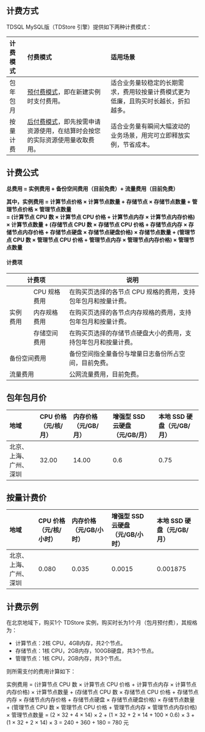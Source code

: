 
## 计费方式
TDSQL MySQL版（TDStore 引擎）提供如下两种计费模式：

| 计费模式 | 付费模式                                                     | 适用场景                                                     |
| :------- | :----------------------------------------------------------- | :----------------------------------------------------------- |
| 包年包月 | [预付费模式](https://cloud.tencent.com/document/product/555/9618)，即在新建实例时支付费用。 | 适合业务量较稳定的长期需求，费用较按量计费模式更为低廉，且购买时长越长，折扣越多。 |
| 按量计费 | [后付费模式](https://cloud.tencent.com/document/product/555/9617)，即先按需申请资源使用，在结算时会按您的实际资源使用量收取费用。 | 适合业务量有瞬间大幅波动的业务场景，用完可立即释放实例，节省成本。 |

## 计费公式

**总费用 = 实例费用 + 备份空间费用（目前免费）+ 流量费用（目前免费）**

**其中，实例费用 = 计算节点价格 × 计算节点数量 + 存储节点 × 存储节点数量 + 管理节点价格 × 管理节点数量**  
**= (计算节点 CPU 数 × 计算节点 CPU 价格 + 计算节点内存 × 计算节点内存价格) × 计算节点数量 + (存储节点 CPU 数 × 存储节点 CPU 价格 + 存储节点内存 × 存储节点内存价格 + 存储节点硬盘 × 存储节点硬盘价格) × 存储节点数量 + (管理节点 CPU 数 × 管理节点 CPU 价格 + 管理节点内存 × 管理节点内存价格) × 管理节点数量**

#### 计费项
<table>
<thead><tr><th colspan=2>计费项</th><th >说明</th></tr></thead>
<tbody><tr>
<td  rowspan=3>实例费用</td>
<td>CPU 规格费用</td>
<td>在购买页选择的各节点 CPU 规格的费用，支持包年包月和按量计费。</td></tr>
<tr>
<td>内存规格费用</td>
<td>在购买页选择的各节点内存规格的费用，支持包年包月和按量计费。</td></tr>
<tr>
<td>存储空间费用</td>
<td>在购买页选择的存储节点硬盘大小的费用，支持包年包月和按量计费。</td></tr>
<tr>
<td colspan=2>备份空间费用</td>
<td>备份空间指全量备份与增量日志备份所占空间，目前免费。</td></tr>
<tr>
<td colspan=2>流量费用</td>
<td>公网流量费用，目前免费。</td></tr>
</tbody></table>

## 包年包月价
| 地域                   | CPU 价格（元/核/月） | 内存价格（元/GB/月） | 增强型 SSD 云硬盘（元/GB/月） | 本地 SSD 硬盘（元/GB/月） |
| :--------------------- | :------------------- | :------------------- | :------------------- | :------------------- |
| 北京、上海、广州、深圳 | 32.00                | 14.00                | 0.6                  | 0.75          |

## 按量计费价
| 地域                   | CPU 价格（元/核/小时） | 内存价格（元/GB/小时） | 增强型 SSD 云硬盘（元/GB/小时） |本地 SSD 硬盘（元/GB/月） |
| :--------------------- | :--------------------- | :--------------------- | :--------------------- | :--------------------- |
| 北京、上海、广州、深圳 | 0.080                  | 0.035                  | 0.0015                 | 0.001875   |

## 计费示例
在北京地域下，购买1个 TDStore 实例，购买时长为1个月（包月预付费），其规格为：
- 计算节点：2核 CPU，4GB内存，共2个节点。
- 存储节点：1核 CPU，2GB内存，100GB硬盘，共3个节点。
- 管理节点：1核 CPU，2GB内存，共3个节点。

则所需支付的费用计算如下：

实例费用 = (计算节点 CPU 数 × 计算节点 CPU 价格 + 计算节点内存 × 计算节点内存价格) × 计算节点数量 + (存储节点 CPU 数 × 存储节点 CPU 价格 + 存储节点内存 × 存储节点内存价格 + 存储节点硬盘 × 存储节点硬盘价格) × 存储节点数量 + (管理节点 CPU 数 × 管理节点 CPU 价格 + 管理节点内存 × 管理节点内存价格) × 管理节点数量
= (2 × 32 + 4 × 14) × 2 + (1 × 32 + 2 × 14 + 100 × 0.6) × 3 + (1 × 32 + 2 × 14) × 3 = 240 + 360 + 180 = 780 元


